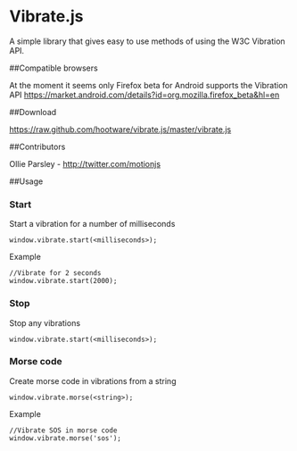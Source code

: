 # Vibrate.js

A simple library that gives easy to use methods of using the W3C Vibration API.

##Compatible browsers

At the moment it seems only Firefox beta for Android supports the Vibration API
https://market.android.com/details?id=org.mozilla.firefox_beta&hl=en

##Download

https://raw.github.com/hootware/vibrate.js/master/vibrate.js


##Contributors

Ollie Parsley - http://twitter.com/motionjs


##Usage

### Start
Start a vibration for a number of milliseconds

    window.vibrate.start(<milliseconds>);

Example

    //Vibrate for 2 seconds
    window.vibrate.start(2000);

### Stop
Stop any vibrations

    window.vibrate.start(<milliseconds>);

### Morse code
Create morse code in vibrations from a string

    window.vibrate.morse(<string>);

Example
	
	//Vibrate SOS in morse code
    window.vibrate.morse('sos');
